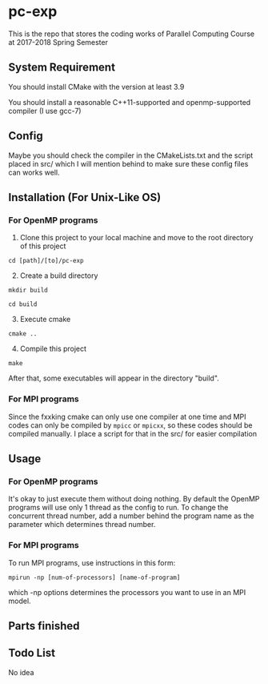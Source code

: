 # pc-exp

This is the repo that stores the coding works of Parallel Computing Course at 2017-2018 Spring Semester

## System Requirement

You should install CMake with the version at least 3.9

You should install a reasonable C++11-supported and openmp-supported compiler (I use gcc-7)

## Config

Maybe you should check the compiler in the CMakeLists.txt and the script placed in src/ which I will mention behind to make sure these config files can works well.

## Installation (For Unix-Like OS)

### For OpenMP programs

1. Clone this project to your local machine and move to the root directory of this project

```
cd [path]/[to]/pc-exp
```

2. Create a build directory

```
mkdir build

cd build
```

3. Execute cmake

```
cmake ..
```

4. Compile this project

```
make
```

After that, some executables will appear in the directory "build".

### For MPI programs

Since the fxxking cmake can only use one compiler at one time and MPI codes can only be compiled by `mpicc` or `mpicxx`, so these codes should be compiled manually. I place a script for that in the src/ for easier compilation

## Usage

### For OpenMP programs

It's okay to just execute them without doing nothing. By default the OpenMP programs will use only 1 thread as the config to run. To change the concurrent thread number, add a number behind the program name as the parameter which determines thread number.

### For MPI programs

To run MPI programs, use instructions in this form:

```
mpirun -np [num-of-processors] [name-of-program]
```

which -np options determines the processors you want to use in an MPI model.

## Parts finished

## Todo List

No idea
